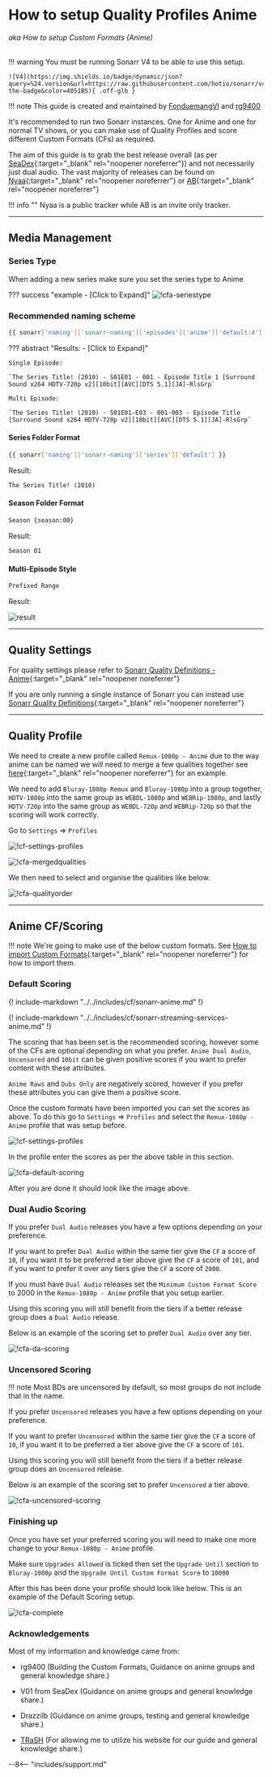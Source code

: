 # How to setup Quality Profiles Anime

*aka How to setup Custom Formats (Anime)*<br><br>

!!! warning
    You must be running Sonarr V4 to be able to use this setup.

    ![V4](https://img.shields.io/badge/dynamic/json?query=%24.version&url=https://raw.githubusercontent.com/hotio/sonarr/v4/VERSION.json&label=Current%20V4%20Version&style=for-the-badge&color=4051B5){ .off-glb }

!!! note
    This guide is created and maintained by [FonduemangVI](https://github.com/FonduemangVI) and [rg9400](https://github.com/rg9400)

It's recommended to run two Sonarr instances. One for Anime and one for normal TV shows, or you can make use of Quality Profiles and score different Custom Formats (CFs) as required.

The aim of this guide is to grab the best release overall (as per [SeaDex](https://sneedex.moe/){:target="_blank" rel="noopener noreferrer"}) and not necessarily just dual audio.
The vast majority of releases can be found on [Nyaa](https://nyaa.si/){:target="_blank" rel="noopener noreferrer"} or [AB](https://animebytes.tv/){:target="_blank" rel="noopener noreferrer"}

!!! info ""
    Nyaa is a public tracker while AB is an invite only tracker.

---

## Media Management

### Series Type

When adding a new series make sure you set the series type to Anime

??? success "example - [Click to Expand]"
    ![!cfa-seriestype](images/cfa-seriestype.png)

### Recommended naming scheme

```bash
{{ sonarr['naming']['sonarr-naming']['episodes']['anime']['default:4'] }}
```

??? abstract "Results: - [Click to Expand]"

    Single Episode:

    `The Series Title! (2010) - S01E01 - 001 - Episode Title 1 [Surround Sound x264 HDTV-720p v2][10bit][AVC][DTS 5.1][JA]-RlsGrp`

    Multi Episode:

    `The Series Title! (2010) - S01E01-E03 - 001-003 - Episode Title [Surround Sound x264 HDTV-720p v2][10bit][AVC][DTS 5.1][JA]-RlsGrp`

#### Series Folder Format

```bash
{{ sonarr['naming']['sonarr-naming']['series']['default'] }}
```

Result:

`The Series Title! (2010)`

#### Season Folder Format

```bash
Season {season:00}
```

Result:

`Season 01`

#### Multi-Episode Style

```bash
Prefixed Range
```

Result:

![result](images/cfa-prefixedrange.png)

---

## Quality Settings

For quality settings please refer to [Sonarr Quality Definitions - Anime](/Sonarr/Sonarr-Quality-Settings-File-Size/#sonarr-quality-definitions-anime){:target="_blank" rel="noopener noreferrer"}

If you are only running a single instance of Sonarr you can instead use [Sonarr Quality Definitions](/Sonarr/Sonarr-Quality-Settings-File-Size/#sonarr-quality-definitions){:target="_blank" rel="noopener noreferrer"}

---

## Quality Profile

We need to create a new profile called `Remux-1080p - Anime` due to the way anime can be named we will need to merge a few qualities together see [here](/Sonarr/Tips/Merge-quality/){:target="_blank" rel="noopener noreferrer"} for an example.

We need to add `Bluray-1080p Remux` and `Bluray-1080p` into a group together, `HDTV-1080p` into the same group as `WEBDL-1080p` and `WEBRip-1080p`, and lastly `HDTV-720p` into the same group as `WEBDL-720p` and `WEBRip-720p` so that the scoring will work correctly.

Go to `Settings` => `Profiles`

![!cf-settings-profiles](images/cfa-settings-profiles.png)

![!cfa-mergedqualities](images/cfa-mergedqualities.png)

We then need to select and organise the qualities like below.

![!cfa-qualityorder](images/cfa-qualityorder.png)

---

## Anime CF/Scoring

!!! note
    We're going to make use of the below custom formats. See [How to import Custom Formats](/Sonarr/sonarr-import-custom-formats/){:target="_blank" rel="noopener noreferrer"} for how to import them.

### Default Scoring

{! include-markdown "../../includes/cf/sonarr-anime.md" !}
<!-- --8<-- "includes/cf/sonarr-anime.md" -->

{! include-markdown "../../includes/cf/sonarr-streaming-services-anime.md" !}
<!-- --8<-- "includes/cf/sonarr-streaming-services-anime.md" -->

The scoring that has been set is the recommended scoring, however some of the CFs are optional depending on what you prefer.
`Anime Dual Audio`, `Uncensored` and `10bit` can be given positive scores if you want to prefer content with these attributes.

`Anime Raws` and `Dubs Only` are negatively scored, however if you prefer these attributes you can give them a positive score.

Once the custom formats have been imported you can set the scores as above. To do this go to `Settings` => `Profiles` and select the `Remux-1080p - Anime` profile that was setup before.

![!cf-settings-profiles](images/cfa-settings-profiles.png)

In the profile enter the scores as per the above table in this section.

![!cfa-default-scoring](images/cfa-default-scoring.png)

After you are done it should look like the image above.

### Dual Audio Scoring

If you prefer `Dual Audio` releases you have a few options depending on your preference.

If you want to prefer `Dual Audio` within the same tier give the `CF` a score of `10`, if you want it to be preferred a tier above give the `CF` a score of `101`, and if you want to prefer it over any tiers give the `CF` a score of `2000`.

If you must have `Dual Audio` releases set the `Minimum Custom Format Score` to 2000 in the `Remux-1080p - Anime` profile that you setup earlier.

Using this scoring you will still benefit from the tiers if a better release group does a `Dual Audio` release.

Below is an example of the scoring set to prefer `Dual Audio` over any tier.

![!cfa-da-scoring](images/cfa-da-scoring.png)

### Uncensored Scoring

!!! note
    Most BDs are uncensored by default, so most groups do not include that in the name.

If you prefer `Uncensored` releases you have a few options depending on your preference.

If you want to prefer `Uncensored` within the same tier give the `CF` a score of `10`, if you want it to be preferred a tier above give the `CF` a score of `101`.

Using this scoring you will still benefit from the tiers if a better release group does an `Uncensored` release.

Below is an example of the scoring set to prefer `Uncensored` a tier above.

![!cfa-uncensored-scoring](images/cfa-uncensored-scoring.png)

### Finishing up

Once you have set your preferred scoring you will need to make one more change to your `Remux-1080p - Anime` profile.

Make sure `Upgrades Allowed` is ticked then set the `Upgrade Until` section to `Bluray-1080p` and the `Upgrade Until Custom Format Score` to `10000`

After this has been done your profile should look like below. This is an example of the Default Scoring setup.

![!cfa-complete](images/cfa-complete.png)

### Acknowledgements

Most of my information and knowledge came from:

- rg9400 (Building the Custom Formats, Guidance on anime groups and general knowledge share.)

- V01 from SeaDex (Guidance on anime groups and general knowledge share.)

- Drazzilb (Guidance on anime groups, testing and general knowledge share.)

- [TRaSH](https://trash-guides.info/) (For allowing me to utilize his website for our guide and general knowledge share.)

--8<-- "includes/support.md"
